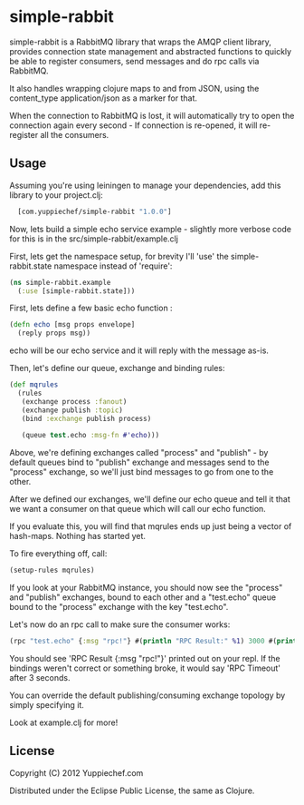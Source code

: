 simple-rabbit
=============

simple-rabbit is a RabbitMQ library that wraps the AMQP client library, provides connection state management and abstracted functions to quickly be able to register consumers, send messages and do rpc calls via RabbitMQ.

It also handles wrapping clojure maps to and from JSON, using the content_type application/json as a marker for that.

When the connection to RabbitMQ is lost, it will automatically try to open the connection again every second - If connection is re-opened, it will re-register all the consumers.

Usage
-----

Assuming you're using leiningen to manage your dependencies, add this library to your project.clj:

```clojure
  [com.yuppiechef/simple-rabbit "1.0.0"]
```

Now, lets build a simple echo service example - slightly more verbose code for this is in the src/simple-rabbit/example.clj

First, lets get the namespace setup, for brevity I'll 'use' the simple-rabbit.state namespace instead of 'require':

```clojure
(ns simple-rabbit.example
  (:use [simple-rabbit.state]))
```

First, lets define a few basic echo function :

```clojure
(defn echo [msg props envelope]
  (reply props msg))
```

echo will be our echo service and it will reply with the message as-is.

Then, let's define our queue, exchange and binding rules:

```clojure
(def mqrules
  (rules
   (exchange process :fanout)
   (exchange publish :topic)
   (bind :exchange publish process)
   
   (queue test.echo :msg-fn #'echo)))
```

Above, we're defining exchanges called "process" and "publish" - by default queues bind to "publish" exchange and messages send to the "process" exchange, so we'll just bind messages to go from one to the other.

After we defined our exchanges, we'll define our echo queue and tell it that we want a consumer on that queue which will call our echo function.

If you evaluate this, you will find that mqrules ends up just being a vector of hash-maps. Nothing has started yet.

To fire everything off, call:

```clojure
(setup-rules mqrules)
```

If you look at your RabbitMQ instance, you should now see the "process" and "publish" exchanges, bound to each other and a "test.echo" queue bound to the "process" exchange with the key "test.echo".

Let's now do an rpc call to make sure the consumer works:

```clojure
(rpc "test.echo" {:msg "rpc!"} #(println "RPC Result:" %1) 3000 #(println "RPC Timeout"))
```

You should see 'RPC Result {:msg "rpc!"}' printed out on your repl. If the bindings weren't correct or something broke, it would say 'RPC Timeout' after 3 seconds.

You can override the default publishing/consuming exchange topology by simply specifying it.

Look at example.clj for more!

License
-------

Copyright (C) 2012 Yuppiechef.com

Distributed under the Eclipse Public License, the same as Clojure.
